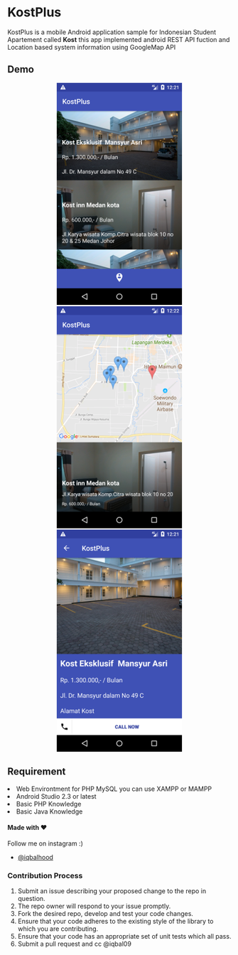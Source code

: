 # KostPlus
KostPlus is a mobile Android application sample for Indonesian Student Apartement called **Kost** this app implemented android REST API fuction and Location based system information using GoogleMap API


## Demo

<p align="center">
  <img src="Screenshot_1514006502.png" height="500" alt="" />
  <img src="Screenshot_1514006520.png" height="500" alt="" />
  <img src="Screenshot_1514006512.png" height="500" alt="" />
</p>

## Requirement
<li>Web Environtment for PHP MySQL you can use XAMPP or MAMPP</li>
<li>Android Studio 2.3 or latest</li>
<li>Basic PHP Knowledge</li>
<li>Basic Java Knowledge</li>


#### Made with &#9829;
Follow me on instagram :)
- [@iqbalhood](https://instagram.com/iqbalhood)

### Contribution Process

1. Submit an issue describing your proposed change to the repo in question.
1. The repo owner will respond to your issue promptly.
1. Fork the desired repo, develop and test your code changes.
1. Ensure that your code adheres to the existing style of the library to which
   you are contributing.
1. Ensure that your code has an appropriate set of unit tests which all pass.
1. Submit a pull request and cc @iqbal09
